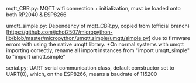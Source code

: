 mqtt_CBR.py: MQTT wifi connection + initialization, must be loaded onto both RP2040 & ESP8266

umqtt_simple.py: Dependency of mqtt_CBR.py, copied from (official branch)[https://github.com/jchoi2507/micropython-lib/blob/master/micropython/umqtt.simple/umqtt/simple.py]
                 due to firmware errors with using the native umqtt library. *On normal systems with umqtt importing correctly, rename all import instances
                 from "import umqtt_simple" to "import umqtt.simple"

serial.py: UART serial communication class, default constructor set to UART(0), which, on the ESP8266, means a baudrate of 115200

